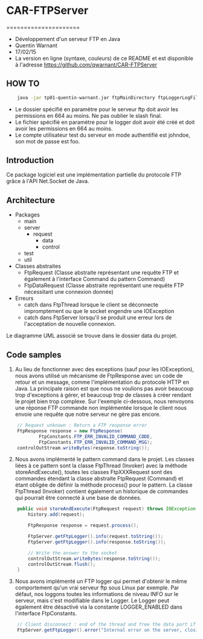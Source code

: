# CAR-FTPServer
=====================
* Développement d'un serveur FTP en Java
* Quentin Warnant
* 17/02/15
* La version en ligne (syntaxe, couleurs) de ce README et est disponible à l'adresse https://github.com/qwarnant/CAR-FTPServer

HOW TO
------------
```bash
    java -jar tp01-quentin-warnant.jar ftpMainDirectory ftpLoggerLogFile
```
* Le dossier spécifié en paramètre pour le serveur ftp doit avoir les permissions en 664 au moins. Ne pas oublier le slash final.
* Le fichier spécifié en paramètre pour le logger doit avoir été créé et doit avoir les permissions en 664 au moins.
* Le compte utilisateur test du serveur en mode authentifié est johndoe, son mot de passe est foo.

Introduction
------------
Ce package logiciel est une implémentation partielle du protocole FTP grâce à l'API Net.Socket de Java.

Architecture
------------
* Packages
    * main
    * server
        * request
            * data
            * control
    * test
    * util
* Classes abstraites
    * FtpRequest (Classe abstraite représentant une requête FTP et également à l'interface Command du pattern Command)
    * FtpDataRequest (Classe abstraite représentant une requête FTP nécessitant une connexion donnée)
* Erreurs
    * catch dans FtpThread lorsque le client se déconnecte impromptement ou que le socket engendre une IOException
    * catch dans FtpServer lorsqu'il se produit une erreur lors de l'acceptation de nouvelle connexion.
    
Le diagramme UML associé se trouve dans le dossier data du projet.
    
Code samples
------------
1. Au lieu de fonctionner avec des exceptions (sauf pour les IOException), nous avons utilisé un mécanisme de FtpResponse
avec un code de retour et un message, comme l'implémentation du protocole HTTP en Java. La principale raison est que nous ne 
voulions pas avoir beaucoup trop d'exceptions à gérer, et beaucoup trop de classes à créer rendant le projet bien trop complexe.
Sur l'exemple ci-dessous, nous renvoyons une réponse FTP commande non implémentée lorsque le client nous envoie une requête
que notre serveur ne gère pas encore.

```java
    // Request unknown : Return a FTP response error
    FtpResponse response = new FtpResponse(
            FtpConstants.FTP_ERR_INVALID_COMMAND_CODE,
            FtpConstants.FTP_ERR_INVALID_COMMAND_MSG);
    controlOutStream.writeBytes(response.toString());
```

2. Nous avons implémenté le pattern command dans le projet. Les classes liées à ce pattern sont la classe FtpThread (Invoker)
avec la méthode storeAndExecute(), toutes les classes FtpXXXRequest sont des commandes étendant la classe abstraite 
FtpRequest (Command) et étant obligée de définir la méthode process() pour le pattern. La classe FtpThread (Invoker) 
contient également un historique de commandes qui pourrait être connecté à une base de données. 

```java
    public void storeAndExecute(FtpRequest request) throws IOException {
        history.add(request);

        FtpResponse response = request.process();

        FtpServer.getFtpLogger().info(request.toString());
        FtpServer.getFtpLogger().info(response.toString());

        // Write the answer to the socket
        controlOutStream.writeBytes(response.toString());
        controlOutStream.flush();
    }
```
3. Nous avons implémenté un FTP logger qui permet d'obtenir le même comportement qu'un vrai serveur ftp sous Linux par exemple. 
Par défaut, nos loggons toutes les informations de niveau INFO sur le serveur, mais c'est modifiable dans le Logger. Le Logger
peut également être désactivé via la constante LOGGER_ENABLED dans l'interface FtpConstants. 

```java
    // Client disconnect : end of the thread and free the data port if needed
    FtpServer.getFtpLogger().error("Internal error on the server, closing the thread #" + this.id + " with error " + e.getMessage());
```
